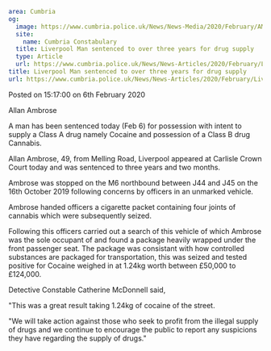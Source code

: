 ```yaml
area: Cumbria
og:
  image: https://www.cumbria.police.uk/News/News-Media/2020/February/AMBROSE-ALLAN-09-05-1970jpg.jpg
  site:
    name: Cumbria Constabulary
  title: Liverpool Man sentenced to over three years for drug supply
  type: Article
  url: https://www.cumbria.police.uk/News/News-Articles/2020/February/Liverpool-Man-sentenced-to-over-three-years-for-drug-supply.aspx
title: Liverpool Man sentenced to over three years for drug supply
url: https://www.cumbria.police.uk/News/News-Articles/2020/February/Liverpool-Man-sentenced-to-over-three-years-for-drug-supply.aspx
```

Posted on 15:17:00 on 6th February 2020

Allan Ambrose

A man has been sentenced today (Feb 6) for possession with intent to supply a Class A drug namely Cocaine and possession of a Class B drug Cannabis.

Allan Ambrose, 49, from Melling Road, Liverpool appeared at Carlisle Crown Court today and was sentenced to three years and two months.

Ambrose was stopped on the M6 northbound between J44 and J45 on the 16th October 2019 following concerns by officers in an unmarked vehicle.

Ambrose handed officers a cigarette packet containing four joints of cannabis which were subsequently seized.

Following this officers carried out a search of this vehicle of which Ambrose was the sole occupant of and found a package heavily wrapped under the front passenger seat. The package was consistant with how controlled substances are packaged for transportation, this was seized and tested positive for Cocaine weighed in at 1.24kg worth between £50,000 to £124,000.

Detective Constable Catherine McDonnell said,

"This was a great result taking 1.24kg of cocaine of the street.

"We will take action against those who seek to profit from the illegal supply of drugs and we continue to encourage the public to report any suspicions they have regarding the supply of drugs."
